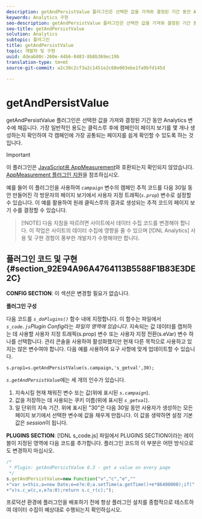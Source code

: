 ```yaml
---
description: getAndPersistValue 플러그인은 선택한 값을 가져와 결정된 기간 동안 Analytics 변수에 채웁니다. 가장 일반적인 용도는 클릭스루 후에 캠페인이 페이지 보기를 몇 개나 생성하는지 확인하여 각 캠페인에 가장 공통되는 페이지를 쉽게 확인할 수 있도록 하는 것입니다.
keywords: Analytics 구현
seo-description: getAndPersistValue 플러그인은 선택한 값을 가져와 결정된 기간 동안 Analytics 변수에 채웁니다. 가장 일반적인 용도는 클릭스루 후에 캠페인이 페이지 보기를 몇 개나 생성하는지 확인하여 각 캠페인에 가장 공통되는 페이지를 쉽게 확인할 수 있도록 하는 것입니다.
seo-title: getAndPersistValue
solution: Analytics
subtopic: 플러그인
title: getAndPersistValue
topic: 개발자 및 구현
uuid: ddeab80c-260e-44b6-8483-8b8b369ec19b
translation-type: tm+mt
source-git-commit: a2c38c2cf3a2c1451e2c60e003ebe1fa9bfd145d

---
```



# getAndPersistValue

getAndPersistValue 플러그인은 선택한 값을 가져와 결정된 기간 동안 Analytics 변수에 채웁니다. 가장 일반적인 용도는 클릭스루 후에 캠페인이 페이지 보기를 몇 개나 생성하는지 확인하여 각 캠페인에 가장 공통되는 페이지를 쉽게 확인할 수 있도록 하는 것입니다.

>[!IMPORTANT]
>
>이 플러그인은 [JavaScript용 AppMeasurement](../../../implement/js-implementation/c-appmeasurement-js/appmeasure-mjs.md#concept_F3957D7093A94216BD79F35CFC1557E8)와 호환되는지 확인되지 않았습니다. [AppMeasurement 플러그인 지원](../../../implement/js-implementation/c-appmeasurement-js/plugins-support.md#concept_E31A189BC8A547738666EB5E00D2252A)을 참조하십시오.

예를 들어 이 플러그인을 사용하여 *`campaign`* 변수의 캠페인 추적 코드를 다음 30일 동안 만들어진 각 방문자의 페이지 보기에서 사용자 지정 트래픽(*`s.prop`*) 변수로 설정할 수 있습니다. 이 예를 활용하여 원래 클릭스루의 결과로 생성되는 추적 코드의 페이지 보기 수를 결정할 수 있습니다.

> [!NOTE] 다음 지침을 따르려면 사이트에서 데이터 수집 코드를 변경해야 합니다. 이 작업은 사이트의 데이터 수집에 영향을 줄 수 있으며 [!DNL Analytics] 사용 및 구현 경험이 풍부한 개발자가 수행해야만 합니다.

## 플러그인 코드 및 구현 {#section_92E94A96A4764113B5588F1B83E3DE2C}

**CONFIG SECTION**: 이 섹션은 변경할 필요가 없습니다.

**플러그인 구성**

다음 코드를 *`s_doPlugins()`* 함수 내에 지정합니다. 이 함수는 파일에서 *`s_code.js`Plugin Config*&#x200B;라는 *파일의 영역에 있습니다*. 지속되는 값 데이터를 캡처하는 데 사용할 사용자 지정 트래픽(s.prop) 변수 또는 사용자 지정 전환(s.eVar) 변수 하나를 선택합니다. 관리 콘솔을 사용하여 활성화했지만 현재 다른 목적으로 사용하고 있지는 않은 변수여야 합니다. 다음 예를 사용하여 요구 사항에 맞게 업데이트할 수 있습니다.

`s.prop1=s.getAndPersistValue(s.campaign,'s_getval',30);`

*`s.getAndPersistValue`*&#x200B;에는 세 개의 인수가 있습니다.

1. 지속시킬 현재 채워진 변수 또는 값(위에 표시된 *`s.campaign`*).
1. 값을 저장하는 데 사용되는 쿠키 이름(위에 표시된 *`s_getval`*).
1. 일 단위의 지속 기간. 위에 표시된 "30"은 다음 30일 동안 사용자가 생성하는 모든 페이지 보기에서 선택한 변수에 값을 채우게 만듭니다. 이 값을 생략하면 설정 기본값은 *session*&#x200B;이 됩니다.

**PLUGINS SECTION**: [!DNL s_code.js] 파일에서 PLUGINS SECTION이라는 레이블이 지정된 영역에 다음 코드를 추가합니다. 플러그인 코드의 이 부분은 어떤 방식으로도 변경하지 마십시오.

```js
/* 
 * Plugin: getAndPersistValue 0.3 - get a value on every page 
 */ 
s.getAndPersistValue=new Function("v","c","e","" 
+"var s=this,a=new Date;e=e?e:0;a.setTime(a.getTime()+e*86400000);if(" 
+"v)s.c_w(c,v,e?a:0);return s.c_r(c);");
```

프로덕션 환경에 플러그인을 배포하기 전에 항상 플러그인 설치를 종합적으로 테스트하여 데이터 수집이 예상대로 수행되는지 확인하십시오.
